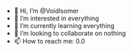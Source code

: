 - 👋 Hi, I’m @VoidIsomer
- 👀 I’m interested in everything
- 🌱 I’m currently learning everything
- 💞️ I’m looking to collaborate on nothing
- 📫 How to reach me: 0.0

<!---
VoidIsomer/VoidIsomer is a ✨ special ✨ repository because its `README.md` (this file) appears on your GitHub profile.
You can click the Preview link to take a look at your changes.
--->
